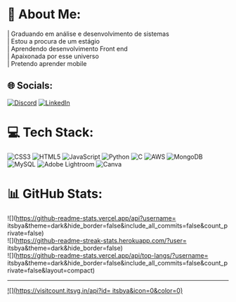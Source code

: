 # 💫 About Me:
| Graduando em análise e desenvolvimento de sistemas<br>| Estou a procura de um estágio<br>| Aprendendo desenvolvimento Front end<br>| Apaixonada por esse universo<br>| Pretendo aprender mobile<br>


## 🌐 Socials:
[![Discord](https://img.shields.io/badge/Discord-%237289DA.svg?logo=discord&logoColor=white)](https://discord.gg/.itsbya) [![LinkedIn](https://img.shields.io/badge/LinkedIn-%230077B5.svg?logo=linkedin&logoColor=white)](https://linkedin.com/in/www.linkedin.com/in/ana-beatriz-carvalho-esmaile-17a3b519a) 

# 💻 Tech Stack:
![CSS3](https://img.shields.io/badge/css3-%231572B6.svg?style=for-the-badge&logo=css3&logoColor=white) ![HTML5](https://img.shields.io/badge/html5-%23E34F26.svg?style=for-the-badge&logo=html5&logoColor=white) ![JavaScript](https://img.shields.io/badge/javascript-%23323330.svg?style=for-the-badge&logo=javascript&logoColor=%23F7DF1E) ![Python](https://img.shields.io/badge/python-3670A0?style=for-the-badge&logo=python&logoColor=ffdd54) ![C](https://img.shields.io/badge/c-%2300599C.svg?style=for-the-badge&logo=c&logoColor=white) ![AWS](https://img.shields.io/badge/AWS-%23FF9900.svg?style=for-the-badge&logo=amazon-aws&logoColor=white) ![MongoDB](https://img.shields.io/badge/MongoDB-%234ea94b.svg?style=for-the-badge&logo=mongodb&logoColor=white) ![MySQL](https://img.shields.io/badge/mysql-%2300f.svg?style=for-the-badge&logo=mysql&logoColor=white) ![Adobe Lightroom](https://img.shields.io/badge/Adobe%20Lightroom-31A8FF.svg?style=for-the-badge&logo=Adobe%20Lightroom&logoColor=white) ![Canva](https://img.shields.io/badge/Canva-%2300C4CC.svg?style=for-the-badge&logo=Canva&logoColor=white)
# 📊 GitHub Stats:
![](https://github-readme-stats.vercel.app/api?username= itsbya&theme=dark&hide_border=false&include_all_commits=false&count_private=false)<br/>
![](https://github-readme-streak-stats.herokuapp.com/?user= itsbya&theme=dark&hide_border=false)<br/>
![](https://github-readme-stats.vercel.app/api/top-langs/?username= itsbya&theme=dark&hide_border=false&include_all_commits=false&count_private=false&layout=compact)

---
[![](https://visitcount.itsvg.in/api?id= itsbya&icon=0&color=0)](https://visitcount.itsvg.in)

<!-- Proudly created with GPRM ( https://gprm.itsvg.in ) -->